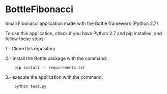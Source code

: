 # BottleFibonacci

Small Fibonacci application made with the Bottle framework (Python 2.7)

To use this application, check if you have Python 2.7 and pip installed, and follow these steps:

1.-	Clone this repository

2.-	Install the Bottle package with the command: 
		
		pip install -r requirements.txt

3.-	execute the application with the command:

		python test.py

